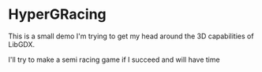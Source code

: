 # HyperGRacing

This is a small demo I'm trying to get my head around the 3D capabilities of LibGDX.

I'll try to make a semi racing game if I succeed and will have time
